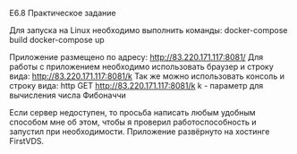 E6.8 Практическое задание

Для запуска на Linux необходимо выполнить команды:
docker-compose build 
docker-compose up

Приложение размещено по адресу: http://83.220.171.117:8081/
Для работы с приложением необходимо использовать браузер и строку вида: http://83.220.171.117:8081/k 
Так же можно использовать консоль и строку вида: http GET http://83.220.171.117:8081/k 
k - параметр для вычисления числа Фибоначчи

Если сервер недоступен, то просьба написать любым удобным способом мне об этом, чтобы я проверил работоспособность и запустил при необходимости.
Приложение развёрнуто на хостинге FirstVDS.
